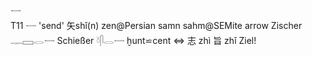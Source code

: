 𓌕  
T11 𓌕 'send' 矢shǐ(n) zen@Persian samn sahm@SEMite arrow Zischer 𓊃𓈙𓂋𓌕 Schießer 𓍱𓋴𓂋𓌕  ḫunt⋍cent ⇔ 志 zhì 旨 zhǐ Ziel!  